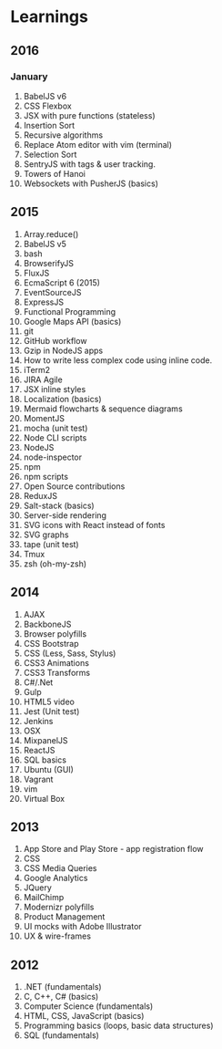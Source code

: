 # Learnings

## 2016

### January

1. BabelJS v6
1. CSS Flexbox
1. JSX with pure functions (stateless)
1. Insertion Sort
1. Recursive algorithms
1. Replace Atom editor with vim (terminal)
1. Selection Sort
1. SentryJS with tags & user tracking.
1. Towers of Hanoi
1. Websockets with PusherJS (basics)

## 2015

1. Array.reduce()
1. BabelJS v5
1. bash
1. BrowserifyJS
1. FluxJS
1. EcmaScript 6 (2015)
1. EventSourceJS
1. ExpressJS
1. Functional Programming
1. Google Maps API (basics)
1. git
1. GitHub workflow
1. Gzip in NodeJS apps
1. How to write less complex code using inline code.
1. iTerm2
1. JIRA Agile
1. JSX inline styles
1. Localization (basics)
1. Mermaid flowcharts & sequence diagrams
1. MomentJS
1. mocha (unit test)
1. Node CLI scripts
1. NodeJS
1. node-inspector
1. npm
1. npm scripts
1. Open Source contributions
1. ReduxJS
1. Salt-stack (basics)
1. Server-side rendering
1. SVG icons with React instead of fonts
1. SVG graphs
1. tape (unit test)
1. Tmux
1. zsh (oh-my-zsh)

## 2014

1. AJAX
1. BackboneJS
1. Browser polyfills
1. CSS Bootstrap
1. CSS (Less, Sass, Stylus)
1. CSS3 Animations
1. CSS3 Transforms
1. C#/.Net
1. Gulp
1. HTML5 video
1. Jest (Unit test)
1. Jenkins
1. OSX
1. MixpanelJS
1. ReactJS
1. SQL basics
1. Ubuntu (GUI)
1. Vagrant
1. vim
1. Virtual Box

## 2013

1. App Store and Play Store - app registration flow
1. CSS
1. CSS Media Queries
1. Google Analytics
1. JQuery
1. MailChimp
1. Modernizr polyfills
1. Product Management
1. UI mocks with Adobe Illustrator
1. UX & wire-frames 

## 2012

1. .NET (fundamentals)
1. C, C++, C# (basics)
1. Computer Science (fundamentals)
1. HTML, CSS, JavaScript (basics)
1. Programming basics (loops, basic data structures)
1. SQL (fundamentals)